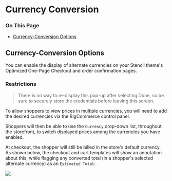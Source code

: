 <h1>Currency Conversion</h1>

<div class="otp" id="no-index">
	<h3> On This Page </h3>
	<ul>
		<li><a href="#currency_currency-conversion">Currency-Conversion Options</a></li>
	</ul>
</div>

<a href='#currency_currency-conversion' aria-hidden='true' class='block-anchor'  id='currency_currency-conversion'><i aria-hidden='true' class='linkify icon'></i></a>

## Currency-Conversion Options

You can enable the display of alternate currencies on your Stencil theme's Optimized One-Page Checkout and order confirmation pages.

<div class="HubBlock--callout">
<div class="CalloutBlock--warning">
<div class="HubBlock-content">
    
<!-- theme: warning -->

### Restrictions
> There is no way to re-display this pop-up after selecting Done, so be sure to securely store the credentials before leaving this screen.

</div>
</div>
</div>

To allow shoppers to view prices in multiple currencies, you will need to add the desired currencies via the BigCommerce control panel.

Shoppers will then be able to use the `Currency` drop-down list, throughout the storefront, to switch displayed prices among the currencies you have enabled.

At checkout, the shopper will still be billed in the store's default currency. As shown below, the checkout and cart templates will show an annotation about this, while flagging any converted total (in a shopper's selected alternate currency) as an `Estimated Total`:

<!--
    title: 
    data: //s3.amazonaws.com/user-content.stoplight.io/6116/1540232528988
-->

![](//s3.amazonaws.com/user-content.stoplight.io/6116/1540232528988 "")

